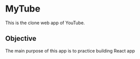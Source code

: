 # MyTube
This is the clone web app of YouTube.

## Objective
The main purpose of this app is to practice building React app 